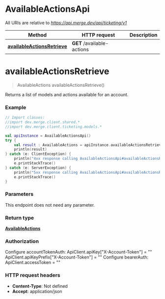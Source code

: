 # AvailableActionsApi

All URIs are relative to *https://api.merge.dev/api/ticketing/v1*

Method | HTTP request | Description
------------- | ------------- | -------------
[**availableActionsRetrieve**](AvailableActionsApi.md#availableActionsRetrieve) | **GET** /available-actions | 


<a name="availableActionsRetrieve"></a>
# **availableActionsRetrieve**
> AvailableActions availableActionsRetrieve()



Returns a list of models and actions available for an account.

### Example
```kotlin
// Import classes:
//import dev.merge.client.shared.*
//import dev.merge.client.ticketing.models.*

val apiInstance = AvailableActionsApi()
try {
    val result : AvailableActions = apiInstance.availableActionsRetrieve()
    println(result)
} catch (e: ClientException) {
    println("4xx response calling AvailableActionsApi#availableActionsRetrieve")
    e.printStackTrace()
} catch (e: ServerException) {
    println("5xx response calling AvailableActionsApi#availableActionsRetrieve")
    e.printStackTrace()
}
```

### Parameters
This endpoint does not need any parameter.

### Return type

[**AvailableActions**](AvailableActions.md)

### Authorization


Configure accountTokenAuth:
    ApiClient.apiKey["X-Account-Token"] = ""
    ApiClient.apiKeyPrefix["X-Account-Token"] = ""
Configure bearerAuth:
    ApiClient.accessToken = ""

### HTTP request headers

 - **Content-Type**: Not defined
 - **Accept**: application/json

